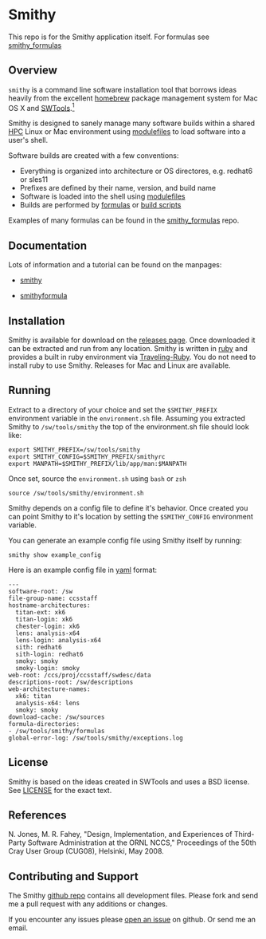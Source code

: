 Smithy
======

This repo is for the Smithy application itself. For formulas see
[smithy_formulas](https://github.com/AnthonyDiGirolamo/smithy_formulas)

Overview
--------

`smithy` is a command line software installation tool that borrows ideas heavily
from the excellent [homebrew](http://brew.sh/) package management system for Mac
OS X and
[SWTools](http://www.olcf.ornl.gov/center-projects/swtools/).[<sup>1</sup>](#smithy_ref1)

Smithy is designed to sanely manage many software builds within a shared
[HPC](http://en.wikipedia.org/wiki/High-performance_computing) Linux or Mac
environment using [modulefiles](http://modules.sourceforge.net/) to load
software into a user's shell.

Software builds are created with a few conventions:

- Everything is organized into architecture or OS directores, e.g. redhat6 or sles11
- Prefixes are defined by their name, version, and build name
- Software is loaded into the shell using [modulefiles](http://modules.sourceforge.net/)
- Builds are performed by [formulas](http://anthonydigirolamo.github.io/smithy/smithy.1.html#FORMULAS) or [build scripts](http://anthonydigirolamo.github.io/smithy/smithy.1.html#BUILD-SCRIPTS)

Examples of many formulas can be found in the
[smithy_formulas](https://github.com/AnthonyDiGirolamo/smithy_formulas) repo.

Documentation
-------------

Lots of information and a tutorial can be found on the manpages:

* [smithy](http://anthonydigirolamo.github.com/smithy/smithy.1.html?2)

* [smithyformula](http://anthonydigirolamo.github.com/smithy/smithyformula.5.html?2)

Installation
------------

Smithy is available for download on the [releases
page](https://github.com/AnthonyDiGirolamo/smithy/releases). Once downloaded it
can be extracted and run from any location. Smithy is written in
[ruby](https://www.ruby-lang.org/) and provides a built in ruby environment via
[Traveling-Ruby](http://phusion.github.io/traveling-ruby/). You do not need to
install ruby to use Smithy. Releases for Mac and Linux are available.

Running
-------

Extract to a directory of your choice and set the `$SMITHY_PREFIX` environment
variable in the `environment.sh` file. Assuming you extracted Smithy to
`/sw/tools/smithy` the top of the environment.sh file should look like:

    export SMITHY_PREFIX=/sw/tools/smithy
    export SMITHY_CONFIG=$SMITHY_PREFIX/smithyrc
    export MANPATH=$SMITHY_PREFIX/lib/app/man:$MANPATH

Once set, source the `environment.sh` using `bash` or `zsh`

    source /sw/tools/smithy/environment.sh

Smithy depends on a config file to define it's behavior. Once created you can
point Smithy to it's location by setting the `$SMITHY_CONFIG` environment
variable.

You can generate an example config file using Smithy itself by running:

    smithy show example_config

Here is an example config file in [yaml](http://yaml.org/) format:

    ---
    software-root: /sw
    file-group-name: ccsstaff
    hostname-architectures:
      titan-ext: xk6
      titan-login: xk6
      chester-login: xk6
      lens: analysis-x64
      lens-login: analysis-x64
      sith: redhat6
      sith-login: redhat6
      smoky: smoky
      smoky-login: smoky
    web-root: /ccs/proj/ccsstaff/swdesc/data
    descriptions-root: /sw/descriptions
    web-architecture-names:
      xk6: titan
      analysis-x64: lens
      smoky: smoky
    download-cache: /sw/sources
    formula-directories:
    - /sw/tools/smithy/formulas
    global-error-log: /sw/tools/smithy/exceptions.log

License
-------

Smithy is based on the ideas created in SWTools and uses a BSD license. See
[LICENSE](https://github.com/AnthonyDiGirolamo/smithy/blob/master/LICENSE) for
the exact text.

References
----------

<a name="smithy_ref1"></a>

<p>N. Jones, M. R. Fahey, "Design, Implementation, and Experiences of Third-Party Software Administration at the ORNL NCCS," Proceedings of the 50th Cray User Group (CUG08), Helsinki, May 2008.</p>

Contributing and Support
------------------------

The Smithy [github repo](https://github.com/AnthonyDiGirolamo/smithy) contains
all development files. Please fork and send me a pull request with any additions
or changes.

If you encounter any issues please [open an issue](https://github.com/AnthonyDiGirolamo/smithy/issues) on github. Or send me an email.

